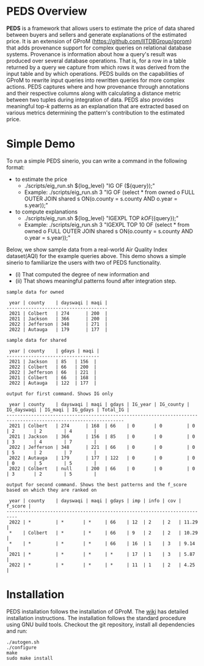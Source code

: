 # PEDS Overview

**PEDS** is a framework that allows users to estimate the price of data shared between buyers and sellers and generate explanations of the estimated price. It is an extension of GProM (https://github.com/IITDBGroup/gprom) that adds provenance support for complex queries on relational database systems. Provenance is information about how a query's result was produced over several database operations. That is, for a row in a table returned by a query we capture from which rows it was derived from the input table and by which operations. PEDS builds on the capabilities of GProM to rewrite input queries into rewritten queries for more complex actions. PEDS captures where and how provenance through annotations and their respective columns along with calculating a distance metric between two tuples during integration of data. PEDS also provides meaningful top-*k* patterns as an explanation that are extracted based on various metrics determining the pattern's contribution to the estimated price. 

<!--For information about the research behind PEDS have a look at the link : https://scholar.google.com/citationsview_op=view_citation&hl=en&user=RzClsh8AAAAJ&citation_for_view=RzClsh8AAAAJ:roLk4NBRz8UC-->


# Simple Demo
To run a simple PEDS sinerio, you can write a command in the following format:
+ to estimate the price
  + ./scripts/eig_run.sh ${log_level} "IG OF (${query});"
  + Example: ./scripts/eig_run.sh 3 "IG OF (select * from owned o FULL OUTER JOIN shared s ON(o.county = s.county AND o.year = s.year));"
+ to compute explanations
  + ./scripts/eig_run.sh ${log_level} "IGEXPL TOP ${k} OF (${query});"
  + Example: ./scripts/eig_run.sh 3 "IGEXPL TOP 10 OF (select * from owned o FULL OUTER JOIN shared s ON(o.county = s.county AND o.year = s.year));"

Below, we show sample data from a real-world Air Quality Index dataset(AQI) for the example queries above.
This demo shows a simple sinerio to familiarize the users with two of PEDS functionality. 
+ (i)  That computed the degree of new information and
+ (ii) That shows meaningful patterns found after integration step.

```
sample data for owned 

 year | county    | dayswaqi | maqi | 
-------------------------------------
 2021 | Colbert   | 274      | 200  |
 2021 | Jackson   | 366      | 200  |
 2022 | Jefferson | 348      | 271  |
 2022 | Autauga   | 179      | 177  |

sample data for shared

 year | county    | gdays | maqi | 
----------------------------------
 2021 | Jackson   | 85   | 156  |
 2022 | Colbert   | 66   | 200  |
 2022 | Jefferson | 66   | 221  |
 2021 | Colbert   | 66   | 168  |
 2022 | Autauga   | 122  | 177  |

output for first command. Shows IG only

 year | county    | dayswaqi | maqi | gdays | IG_year | IG_county | IG_dayswaqi | IG_maqi | IG_gdays | Total_IG |
-----------------------------------------------------------------------------------------------------------------
 2021 | Colbert   | 274      | 168  | 66    | 0       | 0         | 0           | 2       | 2        | 4        |
 2021 | Jackson   | 366      | 156  | 85    | 0       | 0         | 0           | 3       | 4        | 7        |
 2022 | Jefferson | 348      | 221  | 66    | 0       | 0         | 0           | 5       | 2        | 7        |
 2022 | Autauga   | 179      | 177  | 122   | 0       | 0         | 0           | 0       | 5        | 5        |
 2022 | Colbert   | null     | 200  | 66    | 0       | 0         | 0           | 3       | 2        | 5        |

output for second command. Shows the best patterns and the f_score based on which they are ranked on

 year | county    | dayswaqi | maqi | gdays | imp | info | cov | f_score |
-------------------------------------------------------------------------- 
 2022 | *         | *       | *     | 66    | 12  | 2    | 2   | 11.29   |
 *    | Colbert   | *       | *     | 66    | 9   | 2    | 2   | 10.29   |
 *    | *         | *       | *     | 66    | 16  | 1    | 3   | 9.14    |
 2021 | *         | *       | *     | *     | 17  | 1    | 3   | 5.87    |
 2022 | *         | *       | *     | *     | 11  | 1    | 2   | 4.25    |

```

<!--
# Documentation (Wiki Links)

* [Installation Instructions](https://github.com/IITDBGroup/gprom/wiki/installation)
* [Tutorial](https://github.com/IITDBGroup/gprom/wiki/tutorial)
* [GProM Commandline Shell Manual](https://github.com/IITDBGroup/gprom/blob/master/doc/gprom_man.md)
* Provenance Language Features
  * [SQL](https://github.com/IITDBGroup/gprom/wiki/sql_extensions)
  * [Datalog](https://github.com/IITDBGroup/gprom/wiki/lang_datalog)
* [Docker containers](https://github.com/IITDBGroup/gprom/wiki/docker)
* [Optimization](https://github.com/IITDBGroup/gprom/wiki/research_optimization)
* [Reenactment](https://github.com/IITDBGroup/gprom/wiki/research_reenactment)
* [Provenance Graphs for Datalog](https://github.com/IITDBGroup/gprom/wiki/datalog_prov)

# Features

+ Annotation and capture of where and how provenance
+ Calculation of degree of new information i.e Information Gain (IG)
+ Computation of quality patterns
+ Analysis of patterns
+ Flexible on-demand provenance capture and querying for SQL queries using language-level instrumentation, i.e., by running SQL queries.
+ Retroactive provenance capture for transactions using reenactment. Notably, our approach requires no changes to the transactional workload and underlying DBMS
+ Produce provenance graphs for Datalog queries that explain why (provenance) or why-not (missing answers) a tuple is in the result of a Datalog query
+ Heuristic and cost-based optimization for queries instrumented for provenance capture
+ Export of database provenance into the WWW PROV standard format

# Usage #

To use **PEDS**, you will just need to install gprom, the interactive shell of GProM, you will need to have one of the supported backend databases installed. For casual use cases, you can stick to SQLite. However, to fully exploit the features of GProM, you should use Oracle. We also provide several docker containers with gprom preinstalled (see [here](https://github.com/IITDBGroup/gprom/wiki/docker)) When starting gprom, you have to specify connection parameters to the database. For example, using one of the convenience wrapper scripts that ship with GProM, you can connected to a test SQLite database included in the repository by running the following command in the main source folder after installation:

```
gprom -backend sqlite -db ./examples/test.db
```

will start the shell connecting to an SQLite database `./examples/test.db`. If GProM is able to connect to the database, then this will spawn a shell like this:

```
GProM Commandline Client
Please input a SQL command, '\q' to exit the program, or '\h' for help
======================================================================

Oracle SQL - SQLite:./examples/test.db$
```

In this shell you can enter SQL and utility commands. The shell in turn will show you query results (just like your favorite DB shell). However, the main use of GProM is on-demand capture of provenance for database operations. You can access this functionality through several new SQL language constructs supported by GProM. Importantly, these language constructs behave like queries and, thus, can be used as part of more complex queries. Assume you have a table `R(A,B)`, let us ask our first provenance query.

```
Oracle SQL - SQLite:./examples/test.db$ SELECT * FROM R;
 A | B |
--------
 1 | 1 |
 2 | 3 |

Oracle SQL - SQLite:./examples/test.db$ PROVENANCE OF (SELECT A FROM r);

 A | PROV_R_A | PROV_R_B |
--------------------------
 1 | 1        | 1        |
 2 | 2        | 3        |
```

As you can see, `PROVENANCE OF (q)` returns the same answer as query `q`, but adds additional *provenance* attributes. These attributes store for each result row of the query the input row(s) which where used to compute the output row. For example, the query result `(1)` was derived from row `(1,1)` in table `R`. For now let us close the current session using the `\q` utility command:

```
Oracle SQL - SQLite:./examples/test.db$ \q
```

Provenance for SQL queries is only one of the features supported by GProM. A full list of SQL language extensions supported by GProM can be found in the [wiki](https://github.com/IITDBGroup/gprom/wiki/). See the [man page](https://github.com/IITDBGroup/gprom/blob/master/doc/gprom_man.md) of gprom for further information how to use the CLI of the system. 
--> 

# Installation

PEDS installation follows the installation of GProM. The [wiki](https://github.com/IITDBGroup/gprom/wiki/installation) has detailed installation instructions. <!--In a nutshell, GProM can be compiled with support for different database backends and is linked against the C client libraries of these database backends.--> The installation follows the standard procedure using GNU build tools. Checkout the git repository, install all dependencies and run:

```
./autogen.sh
./configure
make
sudo make install
```

<!--
# Research and Background

PEDS builds on GProM and the functionality of GProM is based on a long term research effort by the [IIT DBGroup](http://www.cs.iit.edu/~dbgroup/) studying how to capture provenance on-demand using instrumentation. Links to [publications](http://www.cs.iit.edu/~dbgroup/publications) and more research oriented descriptions of the techniques implemented in GProM can be found at [http://www.cs.iit.edu/~dbgroup/research](http://www.cs.iit.edu/~dbgroup/research).
-->
